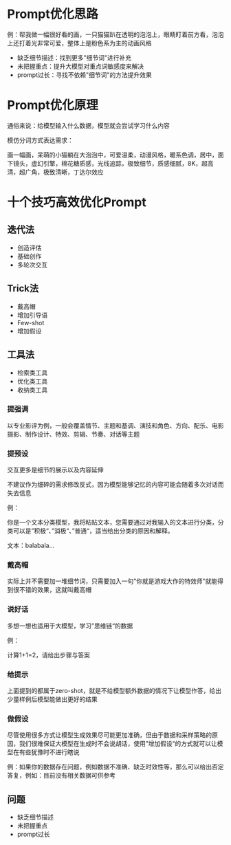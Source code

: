 # Prompt优化思路

例：帮我做一幅很好看的画，一只猫猫趴在透明的泡泡上，眼睛盯着前方看，泡泡上还打着光非常可爱，整体上是粉色系为主的动画风格

- 缺乏细节描述：找到更多"细节词"进行补充
- 未把握重点：提升大模型对重点词敏感度来解决
- prompt过长：寻找不依赖"细节词"的方法提升效果



# Prompt优化原理

通俗来说：给模型输入什么数据，模型就会尝试学习什么内容

模仿分词方式表达需求：

画一幅画，呆萌的小猫躺在大泡泡中，可爱温柔，动漫风格，暖系色调，居中，面下镜头，虚幻引擎，棉花糖质感，光线追踪，极致细节，质感细腻，8K，超高清，超广角，极致清晰，丁达尔效应



# 十个技巧高效优化Prompt

## 迭代法

- 创造评估
- 基础创作
- 多轮次交互

## Trick法

- 戴高帽
- 增加引导语
- Few-shot
- 增加假设

## 工具法

- 检索类工具
- 优化类工具
- 收纳类工具



### 提强调

以专业影评为例，一般会覆盖情节、主题和基调、演技和角色、方向、配乐、电影摄影、制作设计、特效、剪辑、节奏、对话等主题

### 提预设

交互更多是细节的展示以及内容延伸

不建议作为细碎的需求修改反式，因为模型能够记忆的内容可能会随着多次对话而失去信息

例：

你是一个文本分类模型，我将粘贴文本，您需要通过对我输入的文本进行分类，分类可以是”积极“、”消极“、”普通“，适当给出分类的原因和解释。

文本：balabala...

### 戴高帽

实际上并不需要加一堆细节词，只需要加入一句"你就是游戏大作的特效师"就能得到很不错的效果，这就叫戴高帽

### 说好话

多想一想也适用于大模型，学习”思维链“的数据

例：

计算1+1=2，请给出步骤与答案

### 给提示

上面提到的都属于zero-shot，就是不给模型额外数据的情况下让模型作答，给出少量样例后模型能做出更好的结果

### 做假设

尽管使用很多方式让模型生成效果尽可能更加准确，但由于数据和采样策略的原因，我们很难保证大模型在生成时不会说胡话，使用”增加假设“的方式就可以让模型在有些犹豫时不进行瞎说

例：如果你的数据存在问题，例如数据不准确、缺乏时效性等，那么可以给出否定答复，例如：目前没有相关数据可供参考



## 问题

- 缺乏细节描述
- 未把握重点
- prompt过长

